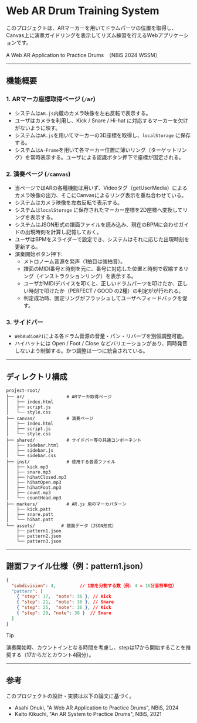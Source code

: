 # Web AR Drum Training System

このプロジェクトは、ARマーカーを用いてドラムパーツの位置を取得し、  
Canvas上に演奏ガイドリングを表示してリズム練習を行えるWebアプリケーションです。

A Web AR Application to Practice Drums　（NBiS 2024 WSSM）

---

## 機能概要

### 1. ARマーカ座標取得ページ (`/ar`)
- システムは`AR.js`内蔵のカメラ映像を左右反転で表示する。
- ユーザはカメラを利用し、Kick / Snare / Hi-hat に対応するマーカーを欠けがないように映す。
- システムは`AR.js`を用いてマーカーの3D座標を取得し、`localStorage` に保存する。
- システムは`A-Frame`を用いて各マーカー位置に薄いリング（ターゲットリング）を常時表示する。ユーザによる認識ボタン押下で座標が固定される。

### 2. 演奏ページ (`/canvas`)
- 当ページではARの各種機能は用いず、Videoタグ（getUserMedia）によるカメラ映像の出力、そこにCanvasによるリング表示を重ね合わせている。
- システムはカメラ映像を左右反転で表示する。
- システムは`localStorage` に保存されたマーカー座標を2D座標へ変換してリングを表示する。
- システムはJSON形式の譜面ファイルを読み込み、現在のBPMに合わせガイドの出現時刻を計算し記憶しておく。
- ユーザはBPMをスライダーで設定でき、システムはそれに応じた出現時刻を更新する。
- 演奏開始ボタン押下:
  - メトロノーム音源を発声（1拍目は強拍音）。
  - 譜面のMIDI番号と時刻を元に、番号に対応した位置と時刻で収縮するリング（インストラクションリング）を表示する。
  - ユーザがMIDIデバイスを叩くと、正しいドラムパーツを叩けたか、正しい時刻で叩けたか（PERFECT / GOOD の2種）の判定がが行われる。
  - 判定成功時、固定リングがフラッシュしてユーザへフィードバックを促す。

### 3. サイドバー
- `WebAudioAPI`による各ドラム音源の音量・パン・リバーブを別個調整可能。
- ハイハットには Open / Foot / Close などバリエーションがあり、同時発音しないよう制御する。かつ調整は一つに統合されている。

---

## ディレクトリ構成
```
project-root/
├── ar/                # ARマーカ取得ページ
│   ├── index.html
│   ├── script.js
│   └── style.css
├── canvas/            # 演奏ページ
│   ├── index.html
│   ├── script.js
│   └── style.css
├── shared/            # サイドバー等の共通コンポーネント
│   ├── sidebar.html
│   ├── sidebar.js
│   └── sidebar.css
├── inst/              # 使用する音源ファイル
│   ├── kick.mp3
│   ├── snare.mp3
│   ├── hihatClosed.mp3
│   ├── hihatOpen.mp3
│   ├── hihatFoot.mp3
│   ├── count.mp3
│   └── countHead.mp3
├── markers/           # AR.js 用のマーカパターン
│   ├── kick.patt
│   ├── snare.patt
│   └── hihat.patt
└── assets/          # 譜面データ（JSON形式）
    ├── pattern1.json
    ├── pattern2.json
    └── pattern3.json
```

---

## 譜面ファイル仕様（例：pattern1.json）

```json
{
  "subdivision": 4,         // 1拍を分割する数（例: 4 = 16分音符単位）
  "pattern": [
    { "step": 17,  "note": 36 }, // Kick
    { "step": 21,  "note": 38 }, // Snare
    { "step": 25,  "note": 36 }, // Kick
    { "step": 29, "note": 38 }  // Snare
  ]
}
```
> [!TIP]
> 演奏開始時、カウントインとなる時間を考慮し、stepは17から開始することを推奨する（17からだとカウント4回分）。

---

## 参考

このプロジェクトの設計・実装は以下の論文に基づく。
- Asahi Onuki, "A Web AR Application to Practice Drums", NBiS, 2024
- Kaito Kikuchi, "An AR System to Practice Drums", NBiS, 2021
